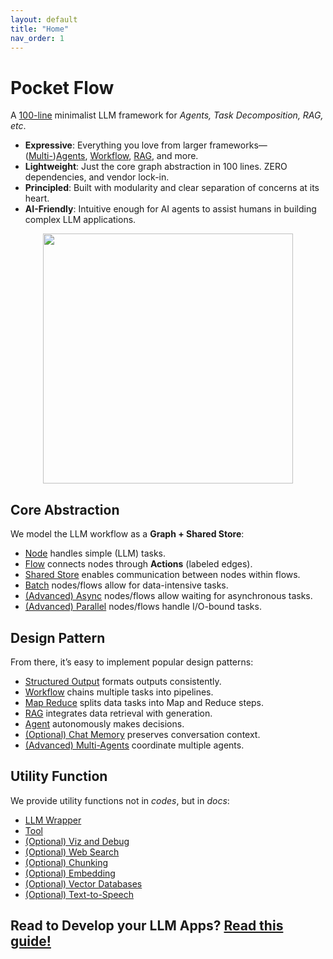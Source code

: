 ```yaml
---
layout: default
title: "Home"
nav_order: 1
---
```


# Pocket Flow

A [100-line](https://github.com/the-pocket/PocketFlow/blob/main/pocketflow/__init__.py) minimalist LLM framework for *Agents, Task Decomposition, RAG, etc*.


- **Expressive**: Everything you love from larger frameworks—([Multi-](./design_pattern/multi_agent.html))[Agents](./design_pattern/agent.html), [Workflow](./design_pattern/workflow.html), [RAG](./design_pattern/rag.html), and more.  
- **Lightweight**: Just the core graph abstraction in 100 lines. ZERO dependencies, and vendor lock-in.
- **Principled**: Built with modularity and clear separation of concerns at its heart.
- **AI-Friendly**: Intuitive enough for AI agents to assist humans in building complex LLM applications.

<div align="center">
  <img src="https://github.com/the-pocket/PocketFlow/raw/main/assets/meme.jpg?raw=true" width="400"/>
</div>


## Core Abstraction

We model the LLM workflow as a **Graph + Shared Store**:

- [Node](./core_abstraction/node.md) handles simple (LLM) tasks.
- [Flow](./core_abstraction/flow.md) connects nodes through **Actions** (labeled edges).
- [Shared Store](./core_abstraction/communication.md) enables communication between nodes within flows.
- [Batch](./core_abstraction/batch.md) nodes/flows allow for data-intensive tasks.
- [(Advanced) Async](./core_abstraction/async.md) nodes/flows allow waiting for asynchronous tasks.
- [(Advanced) Parallel](./core_abstraction/parallel.md) nodes/flows handle I/O-bound tasks.

## Design Pattern

From there, it’s easy to implement popular design patterns:

- [Structured Output](./design_pattern/structure.md) formats outputs consistently.
- [Workflow](./design_pattern/workflow.md) chains multiple tasks into pipelines.
- [Map Reduce](./design_pattern/mapreduce.md) splits data tasks into Map and Reduce steps.
- [RAG](./design_pattern/rag.md) integrates data retrieval with generation.
- [Agent](./design_pattern/agent.md) autonomously makes decisions.
- [(Optional) Chat Memory](./design_pattern/memory.md) preserves conversation context.
- [(Advanced) Multi-Agents](./design_pattern/multi_agent.md) coordinate multiple agents.

## Utility Function

We provide utility functions not in *codes*, but in *docs*:

- [LLM Wrapper](./utility_function/llm.md)
- [Tool](./utility_function/tool.md)
- [(Optional) Viz and Debug](./utility_function/viz.md)
- [(Optional) Web Search](./utility_function/websearch.md)
- [(Optional) Chunking](./utility_function/chunking.md)
- [(Optional) Embedding](./utility_function/embedding.md)
- [(Optional) Vector Databases](./utility_function/vector.md)
- [(Optional) Text-to-Speech](./utility_function/text_to_speech.md)

## Read to Develop your LLM Apps? [Read this guide!](./guide.md)